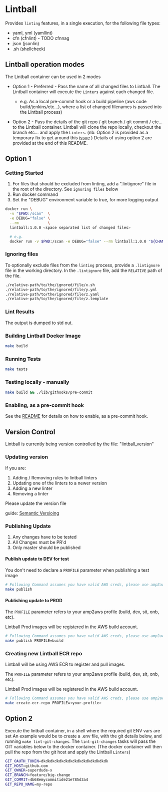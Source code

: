 # Lintball

Provides `linting` features, in a single execution, for the following file types:

+ yaml, yml (yamllint)
+ cfn (cfnlint) - TODO cfnnag
+ json (jsonlin)
+ .sh (shellcheck)

## Lintball operation modes
The Lintball container can be used in 2 modes

+ Option 1 - Preferred - Pass the name of all changed files to Lintball. The Lintball container will execute the `Linters` against each changed file.
  + e.g. As a local pre-commit hook or a build pipeline (aws code build/jenkins/etc...), where a list of changed filenames is passed into the Lintball process)

+ Option 2 - Pass the details of the git repo / git branch / git commit / etc... to the Lintball container. Lintball will clone the repo locally, checkout the branch etc... and apply the `Linters`.
(nb: Option 2 is provided as a temporary fix to get around this [issue](https://github.com/aws/aws-codebuild-docker-images/issues/76) )
Details of using option 2 are provided at the end of this README.

## Option 1
### Getting Started

1. For files that should be excluded from linting, add a ".lintignore" file in the root of the directory. See `ignoring files` below
2. Run docker command
3. Set the "DEBUG" environment variable to true, for more logging output

```bash
docker run \
  -v "$PWD:/scan"  \
  -e DEBUG="false" \
  --rm             \
  lintball:1.0.0 <space separated list of changed files>

  # e.g.
  docker run -v $PWD:/scan -e DEBUG="false" --rm lintball:1.0.0 "${CHANGED_FILES}"
```

### Ignoring files

To optionally exclude files from the `linting` process, provide a `.lintignore` file in the working directory.
In the `.lintignore` file, add the `RELATIVE` path of the file.

```bash
./relative-path/to/the/ignored/file/x.sh
./relative-path/to/the/ignored/file/y.yml
./relative-path/to/the/ignored/file/z.yaml
./relative-path/to/the/ignored/file/z.template
```

### Lint Results

The output is dumped to std out.

### Building Lintball Docker Image

```bash
make build
```

### Running Tests

```bash
make tests
```

### Testing locally - manually

```bash
make build && ./lib/githooks/pre-commit
```

### Enabling, as a pre-commit hook

See the [README](./lib/githooks/README.md) for details on how to enable, as a pre-commit hook.

## Version Control

Lintball is currently being version controlled by the file: "lintball_version"

### Updating version

If you are:

1. Adding / Removing rules to lintball linters
2. Updating one of the linters to a newer version
3. Adding a new linter
4. Removing a linter

Please update the version file

guide: [Semantic Versioing](https://semver.org/)

### Publishing Update

1. Any changes have to be tested
2. All Changes must be PR'd
3. Only master should be published

#### Publish update to DEV for test

You don't need to declare a `PROFILE` parameter when publishing a test image

```bash
# Following Command assumes you have valid AWS creds, please use amp2aws to generate valid creds
make publish
```

#### Publishing update to PROD

The `PROFILE` parameter refers to your amp2aws profile (build, dev, sit, onb, etc).

Lintball Prod images will be registered in the AWS build account.

```bash
# Following Command assumes you have valid AWS creds, please use amp2aws to generate valid creds
make publish PROFILE=build
```

### Creating new Lintball ECR repo

Lintball will be using AWS ECR to register and pull images.

The `PROFILE` parameter refers to your amp2aws profile (build, dev, sit, onb, etc).

Lintball Prod images will be registered in the AWS build account.

```bash
# Following Command assumes you have valid AWS creds, please use amp2aws to generate valid creds
make create-ecr-repo PROFILE=<your-profile>
```

## Option 2
Execute the lintball container, in a shell where the required git ENV vars are set
An example would be to create a .env file, with the git details below, and running `make lint-git-changes`.
The `lint-git-changes` tasks will pass the GIT variables below to the docker container.
(The docker container will then pull the repo from the git host and apply the Lintball `Linters`)

```bash
GIT_OAUTH_TOKEN=dkdkdkdkdkdkdkdkdkdkdkdkdkdkdk
GIT_HOST=github.com
GIT_OWNER=superdude-x
GIT_BRANCH=feature/big-change
GIT_COMMIT=4b68emycommitide21e785d3a4
GIT_REPO_NAME=my-repo
```


